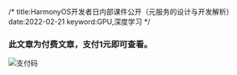 /*
title:HarmonyOS开发者日内部课件公开（元服务的设计与开发解析）
date:2022-02-21
keyword:GPU,深度学习
*/

### 此文章为付费文章，支付<strong>1元</strong>即可查看。

![支付码](./image/alipay.png)